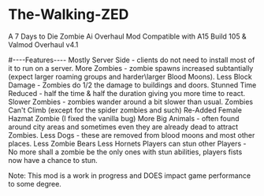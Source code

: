# The-Walking-ZED
 A 7 Days to Die Zombie Ai Overhaul Mod
 Compatible with A15 Build 105 & Valmod Overhaul v4.1

#----Features----
Mostly Server Side - clients do not need to install most of it to run on a server.
More Zombies -  zombie spawns increased subtantially (expect larger roaming groups and harder\larger  Blood Moons).
Less Block Damage - Zombies do 1/2 the damage to buildings and doors.
Stunned Time Reduced - half the time & half the duration giving you more time to react.
Slower Zombies - zombies wander around a bit slower than usual.
Zombies Can't Climb (except for the spider zombies and such)
Re-Added  Female Hazmat Zombie (I fixed the vanilla bug)
More Big Animals - often found around city areas and sometimes even they are already dead to attract Zombies.
Less Dogs  - these are removed from blood moons and most other places.
Less Zombie Bears
Less Hornets
Players can stun other Players - No more shall a zombie be the only ones with stun abilities, players fists now have a chance to stun.


Note: This mod is a work in progress and DOES impact game performance to some degree.
